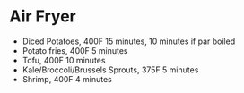 # Air Fryer

* Diced Potatoes, 400F 15 minutes, 10 minutes if par boiled
* Potato fries, 400F 5 minutes
* Tofu, 400F 10 minutes
* Kale/Broccoli/Brussels Sprouts, 375F 5 minutes
* Shrimp, 400F 4 minutes
